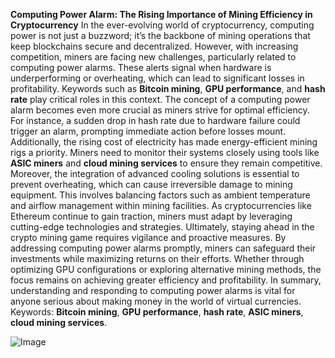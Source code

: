 **Computing Power Alarm: The Rising Importance of Mining Efficiency in Cryptocurrency**
In the ever-evolving world of cryptocurrency, computing power is not just a buzzword; it’s the backbone of mining operations that keep blockchains secure and decentralized. However, with increasing competition, miners are facing new challenges, particularly related to computing power alarms. These alerts signal when hardware is underperforming or overheating, which can lead to significant losses in profitability. Keywords such as **Bitcoin mining**, **GPU performance**, and **hash rate** play critical roles in this context.
The concept of a computing power alarm becomes even more crucial as miners strive for optimal efficiency. For instance, a sudden drop in hash rate due to hardware failure could trigger an alarm, prompting immediate action before losses mount. Additionally, the rising cost of electricity has made energy-efficient mining rigs a priority. Miners need to monitor their systems closely using tools like **ASIC miners** and **cloud mining services** to ensure they remain competitive.
Moreover, the integration of advanced cooling solutions is essential to prevent overheating, which can cause irreversible damage to mining equipment. This involves balancing factors such as ambient temperature and airflow management within mining facilities. As cryptocurrencies like Ethereum continue to gain traction, miners must adapt by leveraging cutting-edge technologies and strategies.
Ultimately, staying ahead in the crypto mining game requires vigilance and proactive measures. By addressing computing power alarms promptly, miners can safeguard their investments while maximizing returns on their efforts. Whether through optimizing GPU configurations or exploring alternative mining methods, the focus remains on achieving greater efficiency and profitability. In summary, understanding and responding to computing power alarms is vital for anyone serious about making money in the world of virtual currencies. 
Keywords: **Bitcoin mining**, **GPU performance**, **hash rate**, **ASIC miners**, **cloud mining services**.

![Image](https://github.com/user-attachments/assets/4a25d116-2220-4385-b08e-f287af8fcbc4)
